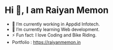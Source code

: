 # Hi 👋, I am Raiyan Memon

<!--
**Raiyan-Memon/Raiyan-Memon** is a ✨ _special_ ✨ repository because its `README.md` (this file) appears on your GitHub profile.
Here are some ideas to get you started:
-->

- 🔭 I’m currently working in Appdid Infotech. 
- 🌱 I’m currently learning Web development.
-  ⚡ Fun fact:  I love Coding and Bike Riding.<br>
-  Portfolio : https://raiyanmemon.in

<!-- - -📫 How to reach me: ... -->
<!-- - 😄 Pronouns: ... -->

<!-- - 👯 I’m looking to collaborate on ... -->
<!-- - 🤔 I’m looking for help with ... -->
<!-- - 💬 Ask me about ... -->
